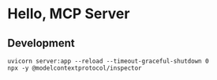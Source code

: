 # Hello, MCP Server

## Development

```
uvicorn server:app --reload --timeout-graceful-shutdown 0
npx -y @modelcontextprotocol/inspector
```
